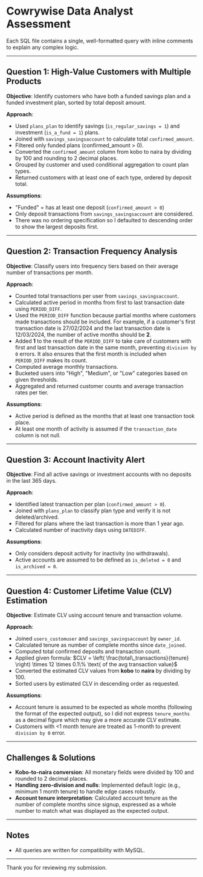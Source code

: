 # Cowrywise Data Analyst Assessment
Each SQL file contains a single, well-formatted query with inline comments to explain any complex logic.

---

## Question 1: High-Value Customers with Multiple Products

**Objective**: Identify customers who have both a funded savings plan and a funded investment plan, sorted by total deposit amount.

**Approach**:
- Used `plans_plan` to identify savings (`is_regular_savings = 1`) and investment (`is_a_fund = 1`) plans.
- Joined with `savings_savingsaccount` to calculate total `confirmed_amount`.
- Filtered only funded plans (confirmed_amount > 0).
- Converted the `confirmed_amount` column from kobo to naira by dividing by 100 and rounding to 2 decimal places.
- Grouped by customer and used conditional aggregation to count plan types.
- Returned customers with at least one of each type, ordered by deposit total.

**Assumptions**:
- "Funded" = has at least one deposit (`confirmed_amount > 0`)
- Only deposit transactions from `savings_savingsaccount` are considered.
- There was no ordering specification so I defaulted to descending order to show the largest deposits first.

---

## Question 2: Transaction Frequency Analysis

**Objective**: Classify users into frequency tiers based on their average number of transactions per month.

**Approach**:
- Counted total transactions per user from `savings_savingsaccount`.
- Calculated active period in months from first to last transaction date using `PERIOD_DIFF`.
- Used the `PERIOD_DIFF` function because partial months where customers made transactions should be included. For example, if a customer's first transaction date is 27/02/2024 and the last transaction date is 12/03/2024, the number of active months should be **2**.
- Added **1** to the result of the `PERIOD_DIFF` to take care of customers with first and last transaction date in the same month, preventing `division by 0` errors. It also ensures that the first month is included when `PERIOD_DIFF` makes its count.
- Computed average monthly transactions.
- Bucketed users into "High", "Medium", or "Low" categories based on given thresholds.
- Aggregated and returned customer counts and average transaction rates per tier.

**Assumptions**:
- Active period is defined as the months that at least one transaction took place.
- At least one month of activity is assumed if the `transaction_date` column is not null.

---

## Question 3: Account Inactivity Alert

**Objective**: Find all active savings or investment accounts with no deposits in the last 365 days.

**Approach**:
- Identified latest transaction per plan (`confirmed_amount > 0`).
- Joined with `plans_plan` to classify plan type and verify it is not deleted/archived.
- Filtered for plans where the last transaction is more than 1 year ago.
- Calculated number of inactivity days using `DATEDIFF`.

**Assumptions**:
- Only considers deposit activity for inactivity (no withdrawals).
- Active accounts are assumed to be defined as `is_deleted = 0` and `is_archived = 0`.

---

## Question 4: Customer Lifetime Value (CLV) Estimation

**Objective**: Estimate CLV using account tenure and transaction volume.

**Approach**:
- Joined `users_customuser` and `savings_savingsaccount` by `owner_id`.
- Calculated tenure as number of complete months since `date_joined`.
- Computed total confirmed deposits and transaction count.
- Applied given formula:
  $`CLV = \left( \frac{total\_transactions}{tenure} \right) \times 12 \times 0.1\% \text{ of the avg transaction value}`$
- Converted the estimated CLV values from **kobo** to **naira** by dividing by 100.
- Sorted users by estimated CLV in descending order as requested.

**Assumptions**:
- Account tenure is assumed to be expected as whole months (following the format of the expected output), so I did not express `tenure_months` as a decimal figure which may give a more accurate CLV estimate.
- Customers with <1 month tenure are treated as 1-month to prevent `division by 0` error.

---

## Challenges & Solutions

- **Kobo-to-naira conversion**: All monetary fields were divided by 100 and rounded to 2 decimal places.
- **Handling zero-division and nulls**: Implemented default logic (e.g., minimum 1 month tenure) to handle edge cases robustly.
- **Account tenure interpretation**: Calculated account tenure as the number of complete months since signup, expressed as a whole number to match what was displayed as the expected output.

---

## Notes

- All queries are written for compatibility with MySQL.

---

Thank you for reviewing my submission.
